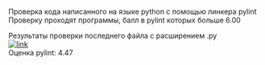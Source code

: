 Проверка кода написанного на языке python с помощью линкера pylint  
Проверку проходят программы, балл в pylint которых больше 6.00  
  
Результаты проверки последнего файла с расширением .py   
[![link](https://github.com/andrey-andreu/linux-git1/actions/workflows/linter.yml/badge.svg)](https://github.com/andrey-andreu/linux-git1/actions/workflows/linter.yml)  
Оценка pylint: 4.47
